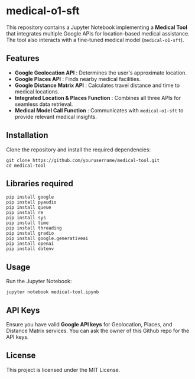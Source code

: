 # medical-o1-sft

This repository contains a Jupyter Notebook implementing a **Medical Tool** that integrates multiple Google APIs for location-based medical assistance. The tool also interacts with a fine-tuned medical model (`medical-o1-sft`).  

## Features 

- **Google Geolocation API** : Determines the user's approximate location.  
- **Google Places API** : Finds nearby medical facilities.  
- **Google Distance Matrix API** : Calculates travel distance and time to medical locations.  
- **Integrated Location & Places Function** : Combines all three APIs for seamless data retrieval.  
- **Medical Model Call Function** : Communicates with `medical-o1-sft` to provide relevant medical insights.  

## Installation   

Clone the repository and install the required dependencies:  

```
git clone https://github.com/yourusername/medical-tool.git
cd medical-tool
```

## Libraries required

```
pip install google
pip install pyaudio
pip install queue
pip install re
pip install sys
pip install time
pip install threading
pip install gradio
pip install google.generativeai
pip install openai
pip install dotenv
```
## Usage 

Run the Jupyter Notebook:  

```
jupyter notebook medical-tool.ipynb
```

## API Keys   

Ensure you have valid **Google API keys** for Geolocation, Places, and Distance Matrix services. You can ask the owner of this Github repo for the API keys.   

## License 

This project is licensed under the MIT License.  
